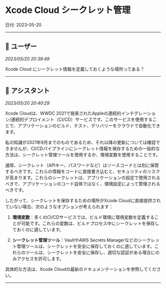 # Xcode Cloud シークレット管理

日付: 2023-05-20

---

## 👤 ユーザー
*2023/05/20 20:39:49*

Xcode Cloud にシークレット情報を定義しておくような場所ってある？

---

## 🤖 アシスタント
*2023/05/20 20:40:29*

Xcode Cloudは、WWDC 2021で発表されたAppleの連続的インテグレーション/連続的デプロイメント（CI/CD）サービスです。このサービスを使用することで、アプリケーションのビルド、テスト、デリバリーをクラウドで自動化できます。

私の知識が2021年9月までのものであるため、それ以降の更新については確認できませんが、CI/CDパイプラインにシークレット情報を保存するための一般的な方法は、シークレット管理ツールを使用するか、環境変数を使用することです。

通常、シークレット（APIキー、パスワードなど）はソースコードとは別に保管するべきです。これらの情報をコードに直接書き込むと、セキュリティのリスクが高まります。これらのシークレットは、アプリケーションの設定で使用されるべきで、アプリケーションのコード自体ではなく、環境設定によって管理されるべきです。

したがって、シークレットを保存するための場所がXcode Cloudに直接提供されていない場合、次のようなオプションが考えられます：

1. **環境変数**：多くのCI/CDサービスでは、ビルド環境に環境変数を定義することが可能です。これらの変数は、ビルドプロセス中にシークレットを保存しておくのに適しています。

2. **シークレット管理ツール**：VaultやAWS Secrets Managerなどのシークレット管理ツールは、シークレットを安全に保存しておくのに適しています。これらのツールは、シークレットを安全に保存し、適切な認証がある場合にのみアクセスを許可します。

具体的な方法は、Xcode Cloudの最新のドキュメンテーションを参照してください。

---
